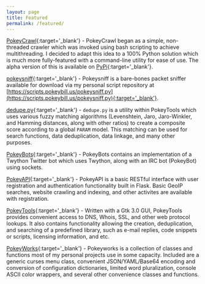 ```yaml
---
layout: page
title: Featured
permalink: /featured/
---
```

[PokeyCrawl](https://github.com/wnormandin/pokeycrawl){:target='_blank'} - PokeyCrawl began as a simple, non-threaded crawler which was invoked using bash scripting to achieve multithreading. I decided to adapt this idea to a 100% Python solution which is much more fully-featured with a command-line utility for ease of use.  The alpha version of this is available on [PyPi](https://pypi.python.org/pypi?:action=display&name=pokeycrawl&version=0.1.1a5){:target='_blank'}.

[pokeysniff](https://github.com/wnormandin/pokeysniff){:target='_blank'} - Pokeysniff is a bare-bones packet sniffer available for download via my personal script repository at [https://scripts.pokeybill.us/pokeysniff.py](https://scripts.pokeybill.us/pokeysniff.py){:target='_blank'}.

[dedupe.py](https://github.com/wnormandin/pokeytools/blob/master/lib/dedupe.py){:target='_blank'} - `dedupe.py` is a utility within PokeyTools which uses various fuzzy matching algorithms (Levenshtein, Jaro, Jaro-Winkler, and Hamming distances, along with other ratios) to create a composite score according to a global `PARAM` model.  This matching can be used for search functions, data deduplication, data linkage, and many other purposes.

[PokeyBots](https://github.com/wnormandin/social_media_bots){:target='_blank'} - PokeyBots contains an implementation of a Twython Twitter bot which uses Twython, along with an IRC bot (PokeyBot) using sockets.

[PokeyAPI](https://github.com/wnormandin/pokeyapi){:target='_blank'} - PokeyAPI is a basic RESTful interface with user registration and authentication functionality built in Flask.  Basic GeoIP searches, website crawling and indexing, and other activites are available with registration.

[PokeyTools](https://github.com/wnormandin/pokeytools){:target='_blank'} - Written with a Gtk 3.0 GUI, PokeyTools provides convenient access to DNS, Whois, SSL, and other web protocol lookups.  It also contains functionality allowing the creation, deduplication, and searching of a predefined library, such as e-mail replies, code snippets or scripts, licensing information, and etc.

[PokeyWorks](https://github.com/wnormandin/pokeyworks){:target='_blank'} - Pokeyworks is a collection of classes and functions most of my personal projects use in some capacity.  Included are a generic curses menu class, convenient JSON/YAML/Base64 encoding and conversion of configuration dictionaries, limited word pluralization, console ASCII color wrappers, and several other convenience classes and functions.
